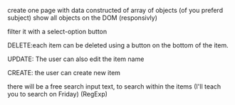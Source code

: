 create one page with data constructed of array of objects (of you preferd subject)
show all objects on the DOM (responsivly)

filter it with a select-option button

DELETE:each item can be deleted using a button on  the bottom of the item.

UPDATE: The user can also edit the item name

CREATE: the user can create new item

there will be a free search input text, to search within the items (I'll teach you to search on Friday) (RegExp)